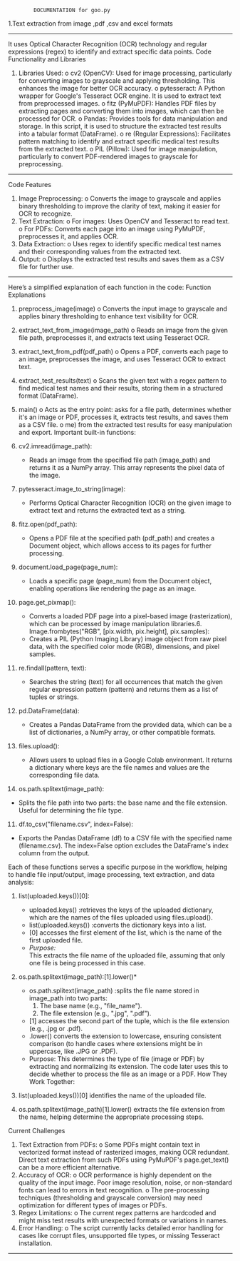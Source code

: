 			DOCUMENTATION for goo.py
1.Text extraction from image ,pdf ,csv and excel formats 

________________________________________
It uses Optical Character Recognition (OCR) technology and regular expressions (regex) to identify and extract specific data points.
Code Functionality and Libraries
1.	Libraries Used: 
o	cv2 (OpenCV):
Used for image processing, particularly for converting images to grayscale and applying thresholding. This enhances the image for better OCR accuracy.
o	pytesseract:
A Python wrapper for Google's Tesseract OCR engine. It is used to extract text from preprocessed images.
o	fitz (PyMuPDF):
Handles PDF files by extracting pages and converting them into images, which can then be processed for OCR.
o	Pandas:
Provides tools for data manipulation and storage. In this script, it is used to structure the extracted test results into a tabular format (DataFrame).
o	re (Regular Expressions):
Facilitates pattern matching to identify and extract specific medical test results from the extracted text.
o	PIL (Pillow):
Used for image manipulation, particularly to convert PDF-rendered images to grayscale for preprocessing.

________________________________________
Code Features
1.	Image Preprocessing:
o	Converts the image to grayscale and applies binary thresholding to improve the clarity of text, making it easier for OCR to recognize.
2.	Text Extraction:
o	For images: Uses OpenCV and Tesseract to read text.
o	For PDFs: Converts each page into an image using PyMuPDF, preprocesses it, and applies OCR.
3.	Data Extraction:
o	Uses regex to identify specific medical test names and their corresponding values from the extracted text.
4.	Output:
o	Displays the extracted test results and saves them as a CSV file for further use.
________________________________________
Here’s a simplified explanation of each function in the code:
Function Explanations
1.	preprocess_image(image)
o	Converts the input image to grayscale and applies binary thresholding to enhance text visibility for OCR.
2.	extract_text_from_image(image_path)
o	Reads an image from the given file path, preprocesses it, and extracts text using Tesseract OCR.
3.	extract_text_from_pdf(pdf_path)
o	Opens a PDF, converts each page to an image, preprocesses the image, and uses Tesseract OCR to extract text.
4.	extract_test_results(text)
o	Scans the given text with a regex pattern to find medical test names and their results, storing them in a structured format (DataFrame).
5.	main()
o	Acts as the entry point: asks for a file path, determines whether it's an image or PDF, processes it, extracts test results, and saves them as a CSV file.
o	me) from the extracted test results for easy manipulation and export.
Important built-in functions:
1. cv2.imread(image_path):
   - Reads an image from the specified file path (image_path) and returns it as a NumPy array. This array represents the pixel data of the image.
2. pytesseract.image_to_string(image):
   - Performs Optical Character Recognition (OCR) on the given image to extract text and returns the extracted text as a string.
3. fitz.open(pdf_path):
   - Opens a PDF file at the specified path (pdf_path) and creates a Document object, which allows access to its pages for further processing.
4. document.load_page(page_num):
   - Loads a specific page (page_num) from the Document object, enabling operations like rendering the page as an image.

5. page.get_pixmap():
   - Converts a loaded PDF page into a pixel-based image (rasterization), which can be processed by image manipulation libraries.6. Image.frombytes("RGB", [pix.width, pix.height], pix.samples):
   - Creates a PIL (Python Imaging Library) image object from raw pixel data, with the specified color mode (RGB), dimensions, and pixel samples.
7. re.findall(pattern, text):
   - Searches the string (text) for all occurrences that match the given regular expression pattern (pattern) and returns them as a list of tuples or strings.
8. pd.DataFrame(data):
   - Creates a Pandas DataFrame from the provided data, which can be a list of dictionaries, a NumPy array, or other compatible formats.

9. files.upload():
   - Allows users to upload files in a Google Colab environment. It returns a dictionary where keys are the file names and values are the corresponding file data.
10. os.path.splitext(image_path):
   - Splits the file path into two parts: the base name and the file extension. Useful for determining the file type.

11. df.to_csv("filename.csv", index=False):
   - Exports the Pandas DataFrame (df) to a CSV file with the specified name (filename.csv). The index=False option excludes the DataFrame's index column from the output.

Each of these functions serves a specific purpose in the workflow, helping to handle file input/output, image processing, text extraction, and data analysis:
1. list(uploaded.keys())[0]:
     - uploaded.keys() :retrieves the keys of the uploaded dictionary, which are the names of the files uploaded using files.upload().
     - list(uploaded.keys()) :converts the dictionary keys into a list.
     - [0] accesses the first element of the list, which is the name of the first uploaded file. 
   - *Purpose:*  
     This extracts the file name of the uploaded file, assuming that only one file is being processed in this case.

2. os.path.splitext(image_path):[1].lower()* 
     - os.path.splitext(image_path) :splits the file name stored in image_path into two parts:
       1. The base name (e.g., "file_name").
       2. The file extension (e.g., ".jpg", ".pdf").
     - [1] accesses the second part of the tuple, which is the file extension (e.g., .jpg or .pdf).
     - .lower() converts the extension to lowercase, ensuring consistent comparison (to handle cases where extensions might be in uppercase, like .JPG or .PDF).
   - Purpose: 
     This determines the type of file (image or PDF) by extracting and normalizing its extension. The code later uses this to decide whether to process the file as an image or a PDF.
How They Work Together:
1. list(uploaded.keys())[0] identifies the name of the uploaded file.
2. os.path.splitext(image_path)[1].lower() extracts the file extension from the name, helping determine the appropriate processing steps.


Current Challenges
1.	Text Extraction from PDFs:
o	Some PDFs might contain text in vectorized format instead of rasterized images, making OCR redundant. Direct text extraction from such PDFs using PyMuPDF's page.get_text() can be a more efficient alternative.
2.	Accuracy of OCR:
o	OCR performance is highly dependent on the quality of the input image. Poor image resolution, noise, or non-standard fonts can lead to errors in text recognition.
o	The pre-processing techniques (thresholding and grayscale conversion) may need optimization for different types of images or PDFs.
3.	Regex Limitations:
o	The current regex patterns are hardcoded and might miss test results with unexpected formats or variations in names.
4.	Error Handling:
o	The script currently lacks detailed error handling for cases like corrupt files, unsupported file types, or missing Tesseract installation.

________________________________________


